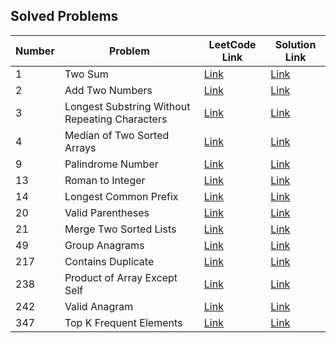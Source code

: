 Solved Problems
---
| Number | Problem | LeetCode Link | Solution Link |
| ------ | ------- | ------------ | ------------- |
| 1 | Two Sum | [Link](https://leetcode.com/problems/two-sum/) | [Link](https://github.com/yuuIind/Python-exercises/blob/main/LeetCode/twoSum.py) |
| 2 | Add Two Numbers | [Link](https://leetcode.com/problems/add-two-numbers/) | [Link](https://github.com/yuuIind/Python-exercises/blob/main/LeetCode/addTwoNumbers.py) |
| 3 | Longest Substring Without Repeating Characters | [Link](https://leetcode.com/problems/longest-substring-without-repeating-characters/) | [Link](https://github.com/yuuIind/Python-exercises/blob/main/LeetCode/lengthOfLongestSubstring.py) |
| 4 | Median of Two Sorted Arrays | [Link](https://leetcode.com/problems/median-of-two-sorted-arrays/) | [Link](https://github.com/yuuIind/Python-exercises/blob/main/LeetCode/findMedianSortedArrays.py) |
| 9 | Palindrome Number | [Link](https://leetcode.com/problems/palindrome-number/) | [Link](https://github.com/yuuIind/Python-exercises/blob/main/LeetCode/isPalindrome.py) |
| 13 | Roman to Integer | [Link](https://leetcode.com/problems/roman-to-integer/) | [Link](/LeetCode/romanToInteger.py) |
| 14 | Longest Common Prefix | [Link](https://leetcode.com/problems/longest-common-prefix/) | [Link](/LeetCode/longestCommonPrefix.py) |
| 20 | Valid Parentheses | [Link](https://leetcode.com/problems/valid-parentheses/) | [Link](https://github.com/yuuIind/Python-exercises/blob/main/LeetCode/isValid.py) |
| 21 | Merge Two Sorted Lists | [Link](https://leetcode.com/problems/merge-two-sorted-lists/) | [Link](https://github.com/yuuIind/Python-exercises/blob/main/LeetCode/mergeTwoLists.py) |
| 49 | Group Anagrams | [Link](https://leetcode.com/problems/group-anagrams/) | [Link](https://github.com/yuuIind/Python-exercises/blob/main/LeetCode/groupAnagrams.py) |
| 217 | Contains Duplicate | [Link](https://leetcode.com/problems/contains-duplicate/) | [Link](https://github.com/yuuIind/Python-exercises/blob/main/LeetCode/containsDuplicate.py) |
| 238 | Product of Array Except Self | [Link](https://leetcode.com/problems/product-of-array-except-self/) | [Link](https://github.com/yuuIind/Python-exercises/blob/main/LeetCode/productExceptSelf.py) |
| 242 | Valid Anagram | [Link](https://leetcode.com/problems/valid-anagram/) | [Link](https://github.com/yuuIind/Python-exercises/blob/main/LeetCode/validAnagram.py) |
| 347 | Top K Frequent Elements | [Link](https://leetcode.com/problems/top-k-frequent-elements/) | [Link](https://github.com/yuuIind/Python-exercises/blob/main/LeetCode/topKFrequent.py) |
